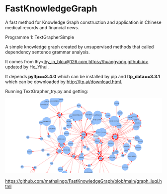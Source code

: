 # FastKnowledgeGraph
A fast method for Knowledge Graph construction and application in Chinese medical records and financial news.

Programme 1: TextGrapherSimple

A simple knowledge graph created by unsupervised methods that called dependency sentence grammar analysis.

It comes from lhy<lhy_in_blcu@126.com,https://huangyong.github.io> updated by He_Yihui.

It depends **pyltp==3.4.0** which can be installed by pip and **ltp_data==3.3.1** which can be downloaded by http://ltp.ai/download.html.

Running TextGrapher_try.py and getting:

!["Russia-news"](https://github.com/mathslingo/FastKnowledgeGraph/blob/main/luqi.png "俄乌新闻语料图谱 KG of Russia-Ukrain News")


https://github.com/mathslingo/FastKnowledgeGraph/blob/main/graph_luqi.html
